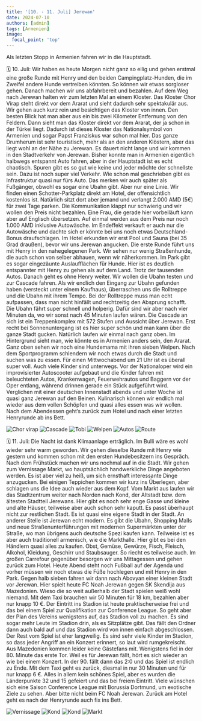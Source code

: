 ```yaml
---
title: '[10. - 11. Juli] Jerewan'
date: 2024-07-10
authors: [admin]
tags: [Armenien]
image:
  focal_point: 'top'
---
```

Als letzten Stopp in Armenien fahren wir in die Hauptstadt.

<!--more-->

🗓️ 10. Juli: Wir haben es heute Morgen nicht ganz so eilig und gehen erstmal eine große Runde mit Henry und den beiden Campingplatz-Hunden, die im Zweifel andere Hunde vertreiben könnten. So können wir etwas sorgloser gehen. Danach machen wir uns abfahrbereit und bezahlen. Auf dem Weg nach Jerewan halten wir zum letzten Mal an einem Kloster. Das Kloster Chor Virap steht direkt vor dem Ararat und sieht dadurch sehr spektakulär aus. Wir gehen auch kurz rein und besichtigen das Kloster von innen. Den besten Blick hat man aber aus ein bis zwei Kilometer Entfernung von den Feldern. Dann sieht man das Kloster direkt vor dem Ararat, der ja schon in der Türkei liegt. Dadurch ist dieses Kloster das Nationalsymbol von Armenien und sogar Papst Franziskus war schon mal hier. Das ganze Drumherum ist sehr touristisch, mehr als an den anderen Klöstern, aber das liegt wohl an der Nähe zu Jerewan. Es dauert nicht lange und wir kommen in den Stadtverkehr von Jerewan. Bisher konnte man in Armenien eigentlich halbwegs entspannt Auto fahren, aber in der Hauptstadt ist es echt chaotisch. Spuren gibt es so gut wie keine und jeder möchte der schnellste sein. Dazu ist noch super viel Verkehr. Wie schon mal geschrieben gibt es Infrastruktur quasi nur fürs Auto. Das merken wir auch später als Fußgänger, obwohl es sogar eine Ubahn gibt. Aber nur eine Linie. Wir finden einen Schotter-Parkplatz direkt am Hotel, der offensichtlich kostenlos ist. Natürlich sitzt dort aber jemand und verlangt 2.000 AMD (5€) für zwei Tage parken. Die Kommunikation klappt nur schwierig und wir wollen den Preis nicht bezahlen. Eine Frau, die gerade hier vorbeiläuft kann aber auf Englisch übersetzen. Auf einmal werden aus dem Preis nur noch 1.000 AMD inklusive Autowäsche. Im Endeffekt verkauft er auch nur die Autowäsche und dachte sich er könnte bei uns noch etwas Deutschland-Bonus draufschlagen. Im Hotel erkunden wir erst Pool und Sauna (bei 35 Grad draußen), bevor wir uns Jerewan angucken. Die erste Runde führt uns mit Henry in den nahegelegenen Park. Wir sehen nur wenig Straßenhunde, die auch schon von selber abhauen, wenn wir näherkommen. Im Park gibt es sogar eingezäunte Auslaufflächen für Hunde. Hier ist es deutlich entspannter mit Henry zu gehen als auf dem Land. Trotz der tausenden Autos. Danach geht es ohne Henry weiter. Wir wollen die Ubahn testen und zur Cascade fahren. Als wir endlich den Eingang zur Ubahn gefunden haben (versteckt unter einem Kaufhaus), überraschen uns die Rolltreppe und die Ubahn mit ihrem Tempo. Bei der Rolltreppe muss man echt aufpassen, dass man nicht hinfällt und rechtzeitig den Absprung schafft. Die Ubahn fährt super schnell und holperig. Dafür sind wir aber nach vier Minuten da, wo wir sonst nach 45 Minuten laufen wären. Die Cascade an sich ist ein Treppenkomplex mit 572 Stufen und Aussicht über Jerewan. Erst recht bei Sonnenuntergang ist es hier super schön und man kann über die ganze Stadt gucken. Natürlich laufen wir einmal nach ganz oben. Im Hintergrund sieht man, wie könnte es in Armenien anders sein, den Ararat. Ganz oben sehen wir noch eine Hundemama mit ihren sieben Welpen. Nach dem Sportprogramm schlendern wir noch etwas durch die Stadt und suchen was zu essen. Für einen Mittwochabend um 21 Uhr ist es überall super voll. Auch viele Kinder sind unterwegs. Vor der Nationaloper wird ein improvisierter Autoscooter aufgebaut und die Kinder fahren mit beleuchteten Autos, Krankenwagen, Feuerwehrautos und Baggern vor der Oper entlang, während drinnen gerade ein Stück aufgeführt wird. Verglichen mit einer deutschen Innenstadt abends und unter Woche ist quasi ganz Jerewan auf den Beinen. Kulinarisch können wir endlich mal wieder aus dem vollen Schöpfen und quasi alles essen was wir wollen. Nach dem Abendessen geht’s zurück zum Hotel und nach einer letzten Henryrunde ab ins Bett.

<img src="Chor.jpg" alt="Chor virap" caption="">

<img src="Cascade.jpg" alt="Cascade" caption="">

<img src="Tobi.jpg" alt="Tobi" caption="">

<img src="Welpen.jpg" alt="Welpen" caption="">

<img src="Autos.jpg" alt="Autos" caption="">

<img src="Route_10.07.24.jpg" alt="Route" caption=" ">

🗓️ 11. Juli: Die Nacht ist dank Klimaanlage erträglich. Im Bulli wäre es wohl wieder sehr warm geworden. Wir gehen dieselbe Runde mit Henry wie gestern und kommen schon mit den ersten Hundebesitzern ins Gespräch. Nach dem Frühstück machen wir uns nochmal auf in die Stadt. Wir gehen zum Vernissage Markt, wo hauptsächlich handwerkliche Dinge angeboten werden. Es ist aber viel zu heiß, um sich ernsthaft interessante Dinge anzugucken. Bei einigen Teppichen kommen wir kurz ins Überlegen, aber schlagen uns die Idee auch wieder aus dem Kopf. Vom Markt aus laufen wir das Stadtzentrum weiter nach Norden nach Kond, der Altstadt bzw. dem ältesten Stadtteil Jerewans. Hier gibt es noch sehr enge Gasse und kleine und alte Häuser, teilweise aber auch schon sehr kaputt. Es passt überhaupt nicht zur restlichen Stadt. Es ist quasi eine eigene Stadt in der Stadt. An anderer Stelle ist Jerewan echt modern. Es gibt die Ubahn, Shopping Malls und neue Straßenunterführungen mit modernen Supermärkten unter der Straße, wo man übrigens auch deutsche Spezi kaufen kann. Teilweise ist es aber auch traditionell armenisch, wie die Markthalle. Hier gibt es bei den Händlern quasi alles zu kaufen. Obst, Gemüse, Gewürze, Fisch, Fleisch, Alkohol, Kleidung, Geschirr und Staubsauger. So riecht es teilweise auch. Im großen Carrefour gegenüber besorgen wir uns Mittagessen und gehen zurück zum Hotel. Heute Abend steht noch Fußball auf der Agenda und vorher müssen wir noch etwas die Füße hochlegen und mit Henry in den Park. Gegen halb sieben fahren wir dann nach Abovyan einer kleinen Stadt vor Jerewan. Hier spielt heute FC Noah Jerewan gegen SK Skendija aus Mazedonien. Wieso die so weit außerhalb der Stadt spielen weiß wohl niemand. Mit dem Taxi brauchen wir 50 Minuten für 18 km, bezahlen aber nur knapp 10 €. Der Eintritt ins Stadion ist heute praktischerweise frei und das bei einem Spiel zur Qualifikation zur Conference League. So geht aber der Plan des Vereins wenigstens auf, das Stadion voll zu machen. Es sind sogar mehr Leute im Stadion drin, als es Sitzplätze gibt. Das fällt den Ordner dann auch bald auf und das Stadion wird von innen einfach abgeschlossen. Der Rest vom Spiel ist eher langweilig. Es sind sehr viele Kinder im Stadion, so dass jeder Angriff an ein Konzert erinnert, so laut wird rumgekreischt. Aus Mazedonien kommen leider keine Gästefans mit. Wenigstens fiel in der 80. Minute das erste Tor. Weil es für Jerewan fällt, hört es sich wieder an wie bei einem Konzert. In der 90. fällt dann das 2:0 und das Spiel ist endlich zu Ende. Mit dem Taxi geht es zurück, diesmal in nur 30 Minuten und für nur knapp 6 €. Alles in allem kein schönes Spiel, aber es wurden die Länderpunkte 32 und 15 gefeiert und das bei freiem Eintritt. Viele wünschen sich eine Saison Conference League mit Borussia Dortmund, um exotische Ziele zu sehen. Aber bitte nicht beim FC Noah Jerewan. Zurück am Hotel geht es nach der Henryrunde auch fix ins Bett.

<img src="Vernissage.jpg" alt="Vernissage" caption="">

<img src="Kond1.jpg" alt="Kond" caption="">

<img src="Kond2.jpg" alt="Kond" caption="">

<img src="Markt.jpg" alt="Markt" caption="">